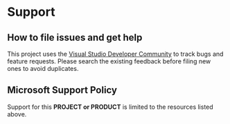 # Support

## How to file issues and get help  

This project uses the [Visual Studio Developer Community](https://developercommunity.visualstudio.com/cpp) to track bugs and feature requests. Please search the existing feedback before filing new ones to avoid duplicates.

## Microsoft Support Policy  

Support for this **PROJECT or PRODUCT** is limited to the resources listed above.
